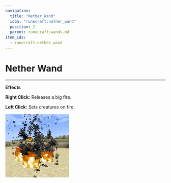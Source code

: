 ```yaml
---
navigation:
  title: "Nether Wand"
  icon: "runecraft:nether_wand"
  position: 2
  parent: runecraft:wands.md
item_ids:
  - runecraft:nether_wand
---
```


# Nether Wand

<ItemImage id="runecraft:nether_wand" />

-----

**__Effects__** 

**Right Click:** 
Releases a big fire. 

**Left Click:** 
Sets creatures on fire.




![](nether_wand.png)



<Recipe id="runecraft:wands/rune_scriber_wand_nether" />

